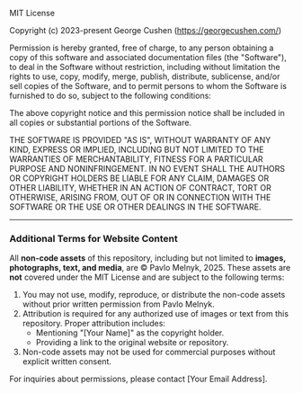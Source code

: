 MIT License

Copyright (c) 2023-present George Cushen (https://georgecushen.com/)

Permission is hereby granted, free of charge, to any person obtaining a copy
of this software and associated documentation files (the "Software"), to deal
in the Software without restriction, including without limitation the rights
to use, copy, modify, merge, publish, distribute, sublicense, and/or sell
copies of the Software, and to permit persons to whom the Software is
furnished to do so, subject to the following conditions:

The above copyright notice and this permission notice shall be included in all
copies or substantial portions of the Software.

THE SOFTWARE IS PROVIDED "AS IS", WITHOUT WARRANTY OF ANY KIND, EXPRESS OR
IMPLIED, INCLUDING BUT NOT LIMITED TO THE WARRANTIES OF MERCHANTABILITY,
FITNESS FOR A PARTICULAR PURPOSE AND NONINFRINGEMENT. IN NO EVENT SHALL THE
AUTHORS OR COPYRIGHT HOLDERS BE LIABLE FOR ANY CLAIM, DAMAGES OR OTHER
LIABILITY, WHETHER IN AN ACTION OF CONTRACT, TORT OR OTHERWISE, ARISING FROM,
OUT OF OR IN CONNECTION WITH THE SOFTWARE OR THE USE OR OTHER DEALINGS IN THE
SOFTWARE.

---

### Additional Terms for Website Content

All **non-code assets** of this repository, including but not limited to **images, photographs, text, and media**, are © Pavlo Melnyk, 2025. These assets are **not** covered under the MIT License and are subject to the following terms:

1. You may not use, modify, reproduce, or distribute the non-code assets without prior written permission from Pavlo Melnyk.
2. Attribution is required for any authorized use of images or text from this repository. Proper attribution includes:
   - Mentioning "[Your Name]" as the copyright holder.
   - Providing a link to the original website or repository.
3. Non-code assets may not be used for commercial purposes without explicit written consent.

For inquiries about permissions, please contact [Your Email Address].